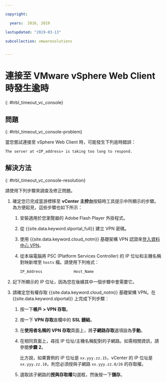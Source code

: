 ```yaml
---

copyright:

  years:  2016, 2019

lastupdated: "2019-03-13"

subcollection: vmwaresolutions


---
```


# 連接至 VMware vSphere Web Client 時發生逾時
{: #trbl_timeout_vc_console}

## 問題
{: #trbl_timeout_vc_console-problem}

當您嘗試連接至 vSphere Web Client 時，可能發生下列逾時錯誤：

`The server at <IP_address> is taking too long to respond.`

## 解決方法
{: #trbl_timeout_vc_console-resolution}

請使用下列步驟來調查及修正問題。

1. 確定您已完成當游標移至 **vCenter 主控台**按鈕時工具提示中所顯示的步驟。為方便起見，這些步驟也如下所示：   
   1. 安裝適用於您瀏覽器的 Adobe Flash Player 外掛程式。   
   2. 從 {{site.data.keyword.slportal_full}} 建立 VPN 密碼。    
   3. 使用 {{site.data.keyword.cloud_notm}} 基礎架構 VPN 認證來[登入資料中心 VPN](/docs/infrastructure/iaas-vpn?topic=VPN-gettingstarted-with-virtual-private-networking#login-to-the-vpn)。    
   4. 從本端電腦將 PSC (Platform Services Controller) 的 IP 位址和主機名稱對映新增至 `hosts` 檔。請使用下列格式：

      ```javascript
      IP_Address              Host_Name
      ```

2. 記下所顯示的 IP 位址，因為您在後續其中一個步驟中會需要它。
3. 請確定您有權存取 {{site.data.keyword.cloud_notm}} 基礎架構 VPN。在 {{site.data.keyword.slportal}} 上完成下列步驟：
   1. 按一下**帳戶 > VPN 存取**。
   2. 按一下 **VPN 存取**直欄中的 **SSL 鏈結**。
   3. 在**使用者名稱的 VPN 存取**頁面上，將**子網路存取**選項設為**手動**。
   4. 在相同頁面上，尋找 IP 位址/主機名稱配對的子網路。如需相關資訊，請參閱**步驟 2**。    

      比方說，如果實例的 IP 位址是 `xx.yyy.zz.15`，vCenter 的 IP 位址是 `xx.yyy.zz.10`，則您必須授與子網路 `xx.yyy.zz.0/26` 的存取權。

   5. 選取該子網路的**授與存取權**勾選框，然後按一下**儲存**。
